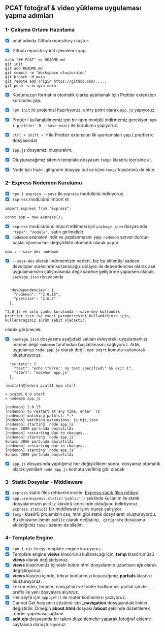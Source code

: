 ## PCAT fotoğraf & video yükleme uygulaması yapma adımları

### 1- Çalışma Ortamı Hazırlama

- [x] pcat adında Github repository oluştur.
- [x] Github repository init işlemlerini yap:


```
echo "## PCAT" >> README.md
git init
git add README.md 
git commit -m "Workspace oluşturuldu"
git branch -M main
git remote add origin https://github.com/.....
git push -u origin main

```

- [x] Kodumuzun formatını otomatik olarka ayarlamak için Prettier extension kurulumu yap.
- [x] ` npm init ` ile projemizi hazırlıyoruz. entry point olarak ` app.js ` yapıyoruz.
- [x] Pretter i kullanabilmemiz için bir npm modülü indirmemiz gerekiyor. ` npm i prettier -D --save-exact ` ile kurulumu yapıyoruz. 
- [x] ` ctrl + shift + P ` ile Prettier extension ilk ayarlamaları yap.(.prettierrc dosyasında)
- [x] ` app.js ` dosyamızı oluşturalım.
- [x] Oluşturacağımız sitenin template dosyasını ` temp/ ` klasörü içerisine al.
- [x] Node için hazır .gitignore dosyası bul ve içine ` temp/ ` klasörünü de ekle.
    

### 2- Express Nodemon Kurulumu

- [x] ` npm i express --save ` ile ` express ` modülünü indiriyoruz.
- [x] ` Express ` modülünü import et

```
import express from "express";

const app = new express();

```
- [x] ` express ` modülününü import edilmesi için ` package.json ` dosyasında ` "type": "module", ` satırı girilmelidir.
- [x] ` nodemon ` exension indir ve yapılanmasını yap. ` nodemon ` server durdur-başlat işlemini her değişiklikte otomatik olarak yapar.

```
npm i --save-dev nodemon

```
- [x] ` --save-dev ` olarak indirmemizin nedeni, biz bu eklentiyi sadece devoloper sürecinde kullanacağız dolayısı ile dependencies olarak asıl uygulamamızın çalışmasında değil sadece geliştirme yaparken olacak. ` package.json ` dosyasında 

```

  "devDependencies": {
    "nodemon": "^2.0.15",
    "prettier": "2.6.2"
  },

^2.0.15 ve üstü çünkü kurulumda --save-dev kullandık 
prettier için ise exact parametresini kullandığımız için, kullanacağımız sürüm sabit olacaktır.
```
olarak görünecek.

- [x] ` package.json ` dosyasına aşağıdaki satıları ekleyerek, uygulamamızı manuel değil ` nodemon ` tarafından başlatılmasını sağlıyoruz. Artık uygulamızı ` node app.js ` olarak değil, ` npm start ` komutu kullanarak oluşturuyoruz.

```
  "scripts": {
    "test": "echo \"Error: no test specified\" && exit 1",
    "start": "nodemon app.js"
  },

```
```
[mustafa@fedora pcat]$ npm start

> pcat@1.0.0 start
> nodemon app.js

[nodemon] 2.0.15
[nodemon] to restart at any time, enter `rs`
[nodemon] watching path(s): *.*
[nodemon] watching extensions: js,mjs,json
[nodemon] starting `node app.js`
Sunucu 3000 portunda başlatıldı
[nodemon] restarting due to changes...
[nodemon] starting `node app.js`
Sunucu 3000 portunda başlatıldı
[nodemon] restarting due to changes...
[nodemon] starting `node app.js`
Sunucu 3000 portunda başlatıldı

  ```
- [x] `app.js` dosyasında yaptığımız her değişiklikten sonra, dosyamız otomatik olarak yeniden `node app.js` komutu verilmiş gibi olacak.

### 3- Statik Dosyalar - Middleware

- [x] `express` statik files rehberini incele. [Express statik files rehberi](https://expressjs.com/en/starter/static-files.html)
- [x] `app.use(express.static('public'))` şeklinde kullanım ile statik dosyalarımızın `public` klasörü içerisinde olduğunu belirtiyoruz. `express.static()` bir middleware işlev olarak çalışıyor.
- [x] `temp/` klasörü projemizin css, html gibi statik dosyalarını oluşturuyordu. Bu dosyanın ismini `public` olarak değiştirip, `.gitignore` dosyasına eklediğimiz `temp/` satırını da silelim.

### 4- Template Engine

- [x] `npm i ejs` ile ejs template engine kuruyoruz.
- [x] Template engine **views** klasörünü kullanacağı için, **temp** klasörümüzü **views** olarak değiştiriyoruz.
- [x] **views** klasörümüz içindeki bütün html dosyalarının uzantısını ***ejs*** olarak değiştiriyoruz.
- [x] **views** klasörü içinde, tekrar kodlarımızı koyacağımız **partials** klasörü oluşturuyoruz.
- [x] Tekrar eden, header, navigation ve footer kodlarımızı partial içinde `_` prefix ile yeni dosyalara alıyoruz.
- [x] Her sayfa için `app.get()` ile router kodlarımızı yazıyoruz.
- [x] Cannot Get hatasının çözümü için **_navigation** dosyasındaki linkler değiştirilir. Örneğin **about.html** dosyası **/about** şeklinde düzeltilerek render yapılması sağlanır.
- [x] **add.ejs**  dosyasında bir takım düzenlemeler yaparak fotoğraf ekleme sayfasına dönüştürüyoruz.